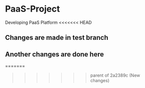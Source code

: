 # PaaS-Project
Developing PaaS Platform
<<<<<<< HEAD


## Changes are made in test branch
## Another changes are done here
=======
>>>>>>> parent of 2a2389c (New changes)
